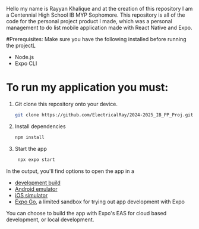 Hello my name is Rayyan Khalique and at the creation of this repository I am a Centennial High School IB MYP Sophomore. 
This repository is all of the code for the personal project product I made, which was a personal management to do list mobile application made with React Native and Expo. 

#Prerequisites:
Make sure you have the following installed before running the projectL 
- Node.js
- Expo CLI

# To run my application you must: 

1. Git clone this repository onto your device.
   ```bash
   git clone https://github.com/ElectricalRay/2024-2025_IB_PP_Proj.git
3. Install dependencies
   ```bash
   npm install
   ```
4. Start the app
   ```bash
    npx expo start
   ```
In the output, you'll find options to open the app in a
- [development build](https://docs.expo.dev/develop/development-builds/introduction/)
- [Android emulator](https://docs.expo.dev/workflow/android-studio-emulator/)
- [iOS simulator](https://docs.expo.dev/workflow/ios-simulator/)
- [Expo Go](https://expo.dev/go), a limited sandbox for trying out app development with Expo

You can choose to build the app with Expo's EAS for cloud based development, or local development. 
